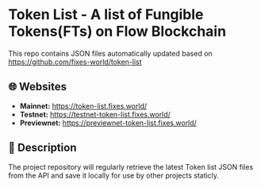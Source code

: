 # Token List - A list of Fungible Tokens(FTs) on Flow Blockchain

This repo contains JSON files automatically updated based on <https://github.com/fixes-world/token-list>

## 🌐 Websites

- **Mainnet:** <https://token-list.fixes.world/>
- **Testnet:** <https://testnet-token-list.fixes.world/>  
- **Previewnet:** <https://previewnet-token-list.fixes.world/>

## 📄 Description

The project repository will regularly retrieve the latest Token list JSON files from the API and save it locally for use by other projects staticly.
